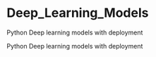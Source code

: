 # Deep_Learning_Models
Python Deep learning models with deployment 

Python Deep learning models with deployment 

